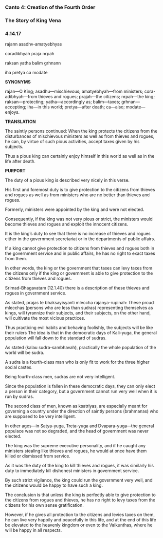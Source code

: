 <!--
.. title: SB:service:2355/4666
.. slug: sb-2355-service
.. date: 2019-08-12 14:02:37 UTC-04:00
.. tags: service
.. category: bhagavatam
.. link:
.. description: service
.. type: text
-->

### Canto 4: Creation of the Fourth Order

### The Story of King Vena

### 4.14.17

rajann asadhv-amatyebhyas

coradibhyah praja nrpah

raksan yatha balim grhnann

iha pretya ca modate

<!-- TEASER_END -->

**SYNONYMS**

rajan—O King; asadhu—mischievous; amatyebhyah—from ministers; cora-adibhyah—from thieves and rogues; prajah—the citizens; nrpah—the king; raksan—protecting; yatha—accordingly as; balim—taxes; grhnan—accepting; iha—in this world; pretya—after death; ca—also; modate—enjoys.

**TRANSLATION**

The saintly persons continued: When the king protects the citizens from the disturbances of mischievous ministers as well as from thieves and rogues, he can, by virtue of such pious activities, accept taxes given by his subjects.

Thus a pious king can certainly enjoy himself in this world as well as in the life after death.

**PURPORT**

The duty of a pious king is described very nicely in this verse.

His first and foremost duty is to give protection to the citizens from thieves and rogues as well as from ministers who are no better than thieves and rogues.

Formerly, ministers were appointed by the king and were not elected.

Consequently, if the king was not very pious or strict, the ministers would become thieves and rogues and exploit the innocent citizens.

It is the king’s duty to see that there is no increase of thieves and rogues either in the government secretariat or in the departments of public affairs.

If a king cannot give protection to citizens from thieves and rogues both in the government service and in public affairs, he has no right to exact taxes from them.

In other words, the king or the government that taxes can levy taxes from the citizens only if the king or government is able to give protection to the citizens from thieves and rogues.

Srimad-Bhagavatam (12.1.40) there is a description of these thieves and rogues in government service.

As stated, prajas te bhaksayisyanti mleccha rajanya-rupinah: These proud mlecchas (persons who are less than sudras) representing themselves as kings, will tyrannize their subjects, and their subjects, on the other hand, will cultivate the most vicious practices.

Thus practicing evil habits and behaving foolishly, the subjects will be like their rulers The idea is that in the democratic days of Kali-yuga, the general population will fall down to the standard of sudras.

As stated (kalau sudra-sambhavah), practically the whole population of the world will be sudra.

A sudra is a fourth-class man who is only fit to work for the three higher social castes.

Being fourth-class men, sudras are not very intelligent.

Since the population is fallen in these democratic days, they can only elect a person in their category, but a government cannot run very well when it is run by sudras.

The second class of men, known as ksatriyas, are especially meant for governing a country under the direction of saintly persons (brahmanas) who are supposed to be very intelligent.

In other ages—in Satya-yuga, Treta-yuga and Dvapara-yuga—the general populace was not so degraded, and the head of government was never elected.

The king was the supreme executive personality, and if he caught any ministers stealing like thieves and rogues, he would at once have them killed or dismissed from service.

As it was the duty of the king to kill thieves and rogues, it was similarly his duty to immediately kill dishonest ministers in government service.

By such strict vigilance, the king could run the government very well, and the citizens would be happy to have such a king.

The conclusion is that unless the king is perfectly able to give protection to the citizens from rogues and thieves, he has no right to levy taxes from the citizens for his own sense gratification.

However, if he gives all protection to the citizens and levies taxes on them, he can live very happily and peacefully in this life, and at the end of this life be elevated to the heavenly kingdom or even to the Vaikunthas, where he will be happy in all respects.

